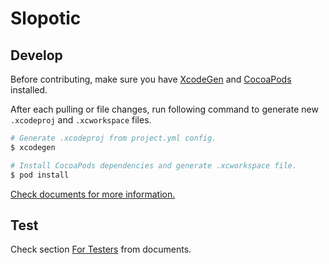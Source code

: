 # Slopotic

## Develop

Before contributing, make sure you have [XcodeGen](https://github.com/yonaskolb/XcodeGen) and [CocoaPods](https://cocoapods.org/) installed.

After each pulling or file changes, run following command to generate new `.xcodeproj` and `.xcworkspace` files.

```bash
# Generate .xcodeproj from project.yml config.
$ xcodegen

# Install CocoaPods dependencies and generate .xcworkspace file.
$ pod install
```

[Check documents for more information.](https://weiyi-kong.gitbook.io/slopotic/)

## Test

Check section [For Testers](https://weiyi-kong.gitbook.io/slopotic/for-testers) from documents.
